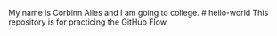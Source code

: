 My name is Corbinn Ailes and I am going to college. # hello-world
This repository is for practicing the GitHub Flow. 
